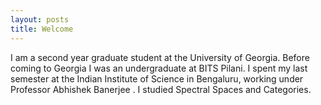 ```yaml
---
layout: posts
title: Welcome
---
```


I am a second year graduate student at the University of Georgia.
Before coming to Georgia I was an undergraduate at BITS Pilani.
I spent my last semester at the Indian Institute of Science in Bengaluru, working under Professor Abhishek Banerjee .
I studied Spectral Spaces and Categories.
